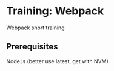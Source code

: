 # Training: Webpack

Webpack short training

## Prerequisites

Node.js (better use latest, get with NVM)

